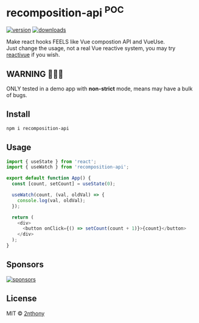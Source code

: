 # recomposition-api <sup>POC</sup>

[![version](https://img.shields.io/npm/v/recomposition-api?label=&color=29BC9B)](https://npm.im/recomposition-api) [![downloads](https://img.shields.io/npm/dm/recomposition-api?label=&color=29BC9B)](https://npm.im/recomposition-api)

Make react hooks FEELS like Vue compostion API and VueUse.  
Just change the usage, not a real Vue reactive system, you may try [reactivue](https://github.com/antfu/reactivue) if you wish.

## WARNING 🙅🏻‍♂️

ONLY tested in a demo app with __non-strict__ mode, means may have a bulk of bugs.

## Install

```bash
npm i recomposition-api
```

## Usage

```ts
import { useState } from 'react';
import { useWatch } from 'recomposition-api';

export default function App() {
  const [count, setCount] = useState(0);

  useWatch(count, (val, oldVal) => {
    console.log(val, oldVal);
  });

  return (
    <div>
      <button onClick={() => setCount(count + 1)}>{count}</button>
    </div>
  );
}
```

## Sponsors

[![sponsors](https://cdn.jsdelivr.net/gh/2nthony/sponsors-image/sponsors.svg)](https://github.com/sponsors/2nthony)

## License

MIT &copy; [2nthony](https://github.com/sponsors/2nthony)

